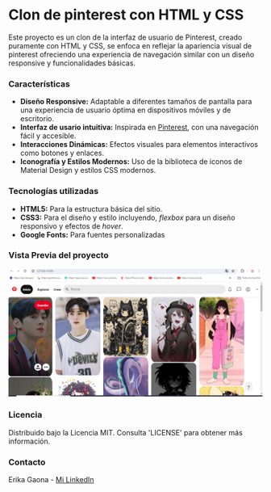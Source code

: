 # Clon de pinterest con HTML y CSS

Este proyecto es un clon de la interfaz de usuario de Pinterest, creado puramente con HTML y CSS, se enfoca en reflejar la apariencia visual de pinterest ofreciendo una experiencia de navegación similar con un diseño responsive y funcionalidades básicas. 

### Características
+ **Diseño Responsive:** Adaptable a diferentes tamaños de pantalla para una experiencia de usuario óptima en dispositivos móviles y de escritorio.
+ **Interfaz de usario intuitiva:** Inspirada en [Pinterest](https://mx.pinterest.com/), con una navegación fácil y accesible.
+ **Interacciones Dinámicas:** Efectos visuales para elementos interactivos como botones y enlaces.
+ **Iconografía y Estilos Modernos:** Uso de la biblioteca de iconos de Material Design y estilos CSS modernos.

### Tecnologías utilizadas
+ **HTML5:** Para la estructura básica del sitio.
+ **CSS3:** Para el diseño y estilo incluyendo, _flexbox_ para un diseño responsivo y efectos de _hover_.
+ **Google Fonts:** Para fuentes personalizadas

### Vista Previa del proyecto

![Demo](/Imagen/Captura.PNG)

### Licencia
Distribuido bajo la Licencia MIT. Consulta 'LICENSE' para obtener más información.

### Contacto

Erika Gaona - [Mi LinkedIn](https://www.linkedin.com/in/erika-garcia-2b9456278/)
